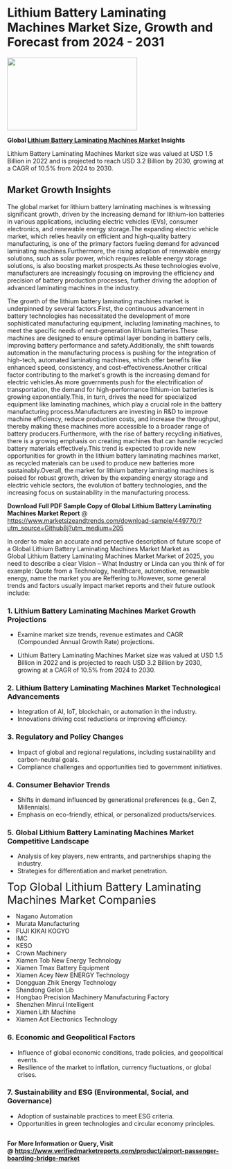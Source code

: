 <H1>Lithium Battery Laminating Machines Market Size, Growth and Forecast from 2024 - 2031</H1><img class="aligncenter size-medium wp-image-584254" src="https://thirdeyenews.in/wp-content/uploads/2024/09/Global-Market-Research-300x168.jpeg" alt="" width="300" height="168" /><p><strong>Global&nbsp;<a href="https://www.marketsizeandtrends.com/download-sample/449770/?utm_source=Github8j?utm_medium=205">Lithium Battery Laminating Machines Market</a> Insights</strong></p><p>Lithium Battery Laminating Machines Market size was valued at USD 1.5 Billion in 2022 and is projected to reach USD 3.2 Billion by 2030, growing at a CAGR of 10.5% from 2024 to 2030.</p><p><h2>Market Growth Insights</h2> <p>The global market for lithium battery laminating machines is witnessing significant growth, driven by the increasing demand for lithium-ion batteries in various applications, including electric vehicles (EVs), consumer electronics, and renewable energy storage.The expanding electric vehicle market, which relies heavily on efficient and high-quality battery manufacturing, is one of the primary factors fueling demand for advanced laminating machines.Furthermore, the rising adoption of renewable energy solutions, such as solar power, which requires reliable energy storage solutions, is also boosting market prospects.As these technologies evolve, manufacturers are increasingly focusing on improving the efficiency and precision of battery production processes, further driving the adoption of advanced laminating machines in the industry. </p> <p>The growth of the lithium battery laminating machines market is underpinned by several factors.First, the continuous advancement in battery technologies has necessitated the development of more sophisticated manufacturing equipment, including laminating machines, to meet the specific needs of next-generation lithium batteries.These machines are designed to ensure optimal layer bonding in battery cells, improving battery performance and safety.Additionally, the shift towards automation in the manufacturing process is pushing for the integration of high-tech, automated laminating machines, which offer benefits like enhanced speed, consistency, and cost-effectiveness.Another critical factor contributing to the market's growth is the increasing demand for electric vehicles.As more governments push for the electrification of transportation, the demand for high-performance lithium-ion batteries is growing exponentially.This, in turn, drives the need for specialized equipment like laminating machines, which play a crucial role in the battery manufacturing process.Manufacturers are investing in R&D to improve machine efficiency, reduce production costs, and increase the throughput, thereby making these machines more accessible to a broader range of battery producers.Furthermore, with the rise of battery recycling initiatives, there is a growing emphasis on creating machines that can handle recycled battery materials effectively.This trend is expected to provide new opportunities for growth in the lithium battery laminating machines market, as recycled materials can be used to produce new batteries more sustainably.Overall, the market for lithium battery laminating machines is poised for robust growth, driven by the expanding energy storage and electric vehicle sectors, the evolution of battery technologies, and the increasing focus on sustainability in the manufacturing process.</p><p><span class=""><strong>Download Full PDF Sample Copy of Global Lithium Battery Laminating Machines Market Report</strong> @ <a href="https://www.marketsizeandtrends.com/download-sample/449770/?utm_source=Github8j?utm_medium=205" target="_blank">https://www.marketsizeandtrends.com/download-sample/449770/?utm_source=Github8j?utm_medium=205</a></span></p><p>In order to make an accurate and perceptive description of future scope of a Global&nbsp;Lithium Battery Laminating Machines Market Market as Global&nbsp;Lithium Battery Laminating Machines Market Market of 2025, you need to describe a clear Vision &ndash; What Industry or Linda can you think of for example: Quote from a Technology, healthcare, automotive, renewable energy, name the market you are Reffering to.However, some general trends and factors usually impact market reports and their future outlook include:</p><h3>1.&nbsp;<strong>Lithium Battery Laminating Machines Market Growth Projections</strong></h3><ul><li>Examine market size trends, revenue estimates and CAGR (Compounded Annual Growth Rate) projections.</li><li><p>Lithium Battery Laminating Machines Market size was valued at USD 1.5 Billion in 2022 and is projected to reach USD 3.2 Billion by 2030, growing at a CAGR of 10.5% from 2024 to 2030.</p></li></ul><h3>2.&nbsp;<strong>Lithium Battery Laminating Machines Market Technological Advancements</strong></h3><ul><li>Integration of AI, IoT, blockchain, or automation in the industry.</li><li>Innovations driving cost reductions or improving efficiency.</li></ul><h3>3.&nbsp;<strong>Regulatory and Policy Changes</strong></h3><ul><li>Impact of global and regional regulations, including sustainability and carbon-neutral goals.</li><li>Compliance challenges and opportunities tied to government initiatives.</li></ul><h3>4.&nbsp;<strong>Consumer Behavior Trends</strong></h3><ul><li>Shifts in demand influenced by generational preferences (e.g., Gen Z, Millennials).</li><li>Emphasis on eco-friendly, ethical, or personalized products/services.</li></ul><h3>5.&nbsp;<strong>Global Lithium Battery Laminating Machines Market Competitive Landscape</strong></h3><ul><li>Analysis of key players, new entrants, and partnerships shaping the industry.</li><li>Strategies for differentiation and market penetration.</li></ul><p data-pm-slice="1 1 []"><span style="color: inherit; font-family: inherit; font-size: 25px;">Top Global Lithium Battery Laminating Machines Market Companies</span></p><div class="" data-test-id=""><p><li>Nagano Automation</li><li> Murata Manufacturing</li><li> FUJI KIKAI KOGYO</li><li> IMC</li><li> KESO</li><li> Crown Machinery</li><li> Xiamen Tob New Energy Technology</li><li> Xiamen Tmax Battery Equipment</li><li> Xiamen Acey New ENERGY Technology</li><li> Dongguan Zhik Energy Technology</li><li> Shandong Gelon Lib</li><li> Hongbao Precision Machinery Manufacturing Factory</li><li> Shenzhen Minrui Intelligent</li><li> Xiamen Lith Machine</li><li> Xiamen Aot Electronics Technology</li></p></div><h3>6.&nbsp;<strong>Economic and Geopolitical Factors</strong></h3><ul><li>Influence of global economic conditions, trade policies, and geopolitical events.</li><li>Resilience of the market to inflation, currency fluctuations, or global crises.</li></ul><h3>7.&nbsp;<strong>Sustainability and ESG (Environmental, Social, and Governance)</strong></h3><ul><li>Adoption of sustainable practices to meet ESG criteria.</li><li>Opportunities in green technologies and circular economy principles.</li></ul><h2><strong style="font-size: 14px;">For More Information or Query, Visit @&nbsp;</strong><a style="background-color: #ffffff; font-size: 14px;" href="https://www.marketsizeandtrends.com/report/lithium-battery-laminating-machines-market/" target="_blank">https://www.verifiedmarketreports.com/product/airport-passenger-boarding-bridge-market</a></h2>